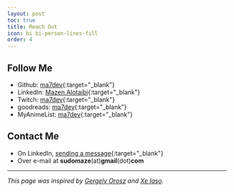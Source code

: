 ```yaml
---
layout: post
toc: true
title: Reach Out
icon: bi bi-person-lines-fill
order: 4
---
```


## Follow Me

* Github: [ma7dev](https://github.com/ma7dev){:target="_blank"}
* LinkedIn: [Mazen Alotaibi](https://linkedin.com/in/ma7dev){:target="_blank"}
* Twitch: [ma7dev](https://twitch.tv/ma7dev){:target="_blank"}
* goodreads: [ma7dev](https://goodreads.com/ma7dev){:target="_blank"}
* MyAnimeList: [ma7dev](https://myanimelist.net/profile/ma7dev){:target="_blank"}

## Contact Me

* On LinkedIn, [sending a message](https://linkedin.com/in/ma7dev){:target="_blank"}
* Over e-mail at **sudomaze**(at)**gmail**(dot)**com**

---
*This page was inspired by [Gergely Orosz](https://blog.pragmaticengineer.com/scoop/) and [Xe Iaso](https://xeiaso.net/contact).*
